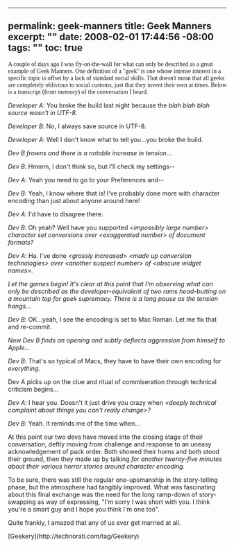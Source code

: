 ----- 
permalink: geek-manners
title: Geek Manners
excerpt: ""
date: 2008-02-01 17:44:56 -08:00
tags: ""
toc: true
-----
<span style="font-family: 'Gill Sans'; font-size: 14px;">A couple of days ago I was fly-on-the-wall for what can only be described as a great example of Geek Manners. One definition of a "geek" is one whose intense interest in a specific topic is offset by a lack of standard social skills. That doesn't mean that all geeks are completely oblivious to social customs, just that they invent their own at times. Below is a transcript (from memory) of the conversation I heard.</span>

*Developer A*: You broke the build last night because the <span style="font-style: italic;">blah blah blah source wasn't in UTF-8.</span>

*Developer B*: No, I always save source in UTF-8.

*Developer A*: Well I don't know what to tell you...you broke the build.

<span style="font-style: italic;">Dev B frowns and there is a notable increase in tension...</span>

*Dev B*: Hmmm, I don't think so, but I'll check my settings--

*Dev A*: Yeah you need to go to your Preferences and--

*Dev B*: Yeah, I know where that is! I've probably done more with character encoding than just about anyone around here!

*Dev A*: I'd have to disagree there.

*Dev B*: Oh yeah? Well have you supported <span style="font-style: italic;">&lt;impossibly large number&gt; character set conversions over &lt;exaggerated number&gt; of document formats?</span>

*Dev A*: Ha. I've done <span style="font-style: italic;">&lt;grossly increased&gt; &lt;made up conversion technologies&gt; over &lt;another suspect number&gt; of &lt;obscure widget names&gt;.</span>

<span style="font-style: italic;">Let the games begin! It's clear at this point that I'm observing what can only be described as the developer-equivalent of two rams head-butting on a mountain top for geek supremacy. There is a long pause as the tension hangs...</span>

*Dev B*: OK...yeah, I see the encoding is set to Mac Roman. Let me fix that and re-commit.


<span style="font-style: italic;">Now Dev B finds an opening and subtly deflects aggression from himself to Apple...</span>

*Dev B*: That's so typical of Macs, they have to have their own encoding for <span style="font-style: italic;">everything.</span>

Dev A picks up on the clue and ritual of commiseration through technical criticism begins...

*Dev A*: I hear you. Doesn't it just drive you crazy when <span style="font-style: italic;">&lt;deeply technical complaint about things you can't really change&gt;?</span>

*Dev B*: Yeah. It reminds me of the time when...

At this point our two devs have moved into the closing stage of their conversation, deftly moving from challenge and response to an uneasy acknowledgement of pack order. Both showed their horns and both stood their ground, then they made up by talking <span style="font-style: italic;">for another twenty-five minutes about their various horror stories around character encoding.</span>

To be sure, there was still the regular one-upsmanship in the story-telling phase, but the atmosphere had tangibly improved. What was fascinating about this final exchange was the need for the long ramp-down of story-swapping as way of expressing, "I'm sorry I was short with you. I think you're a smart guy and I hope you think I'm one too".

Quite frankly, I amazed that any of us ever get married at all.


<div class="posttagsblock">[Geekery](http://technorati.com/tag/Geekery)</div>
